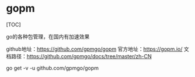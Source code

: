 # gopm

[TOC]

go的各种包管理，在国内有加速效果

github地址：https://github.com/gpmgo/gopm
官方地址：https://gopm.io/
文档路径：https://github.com/gpmgo/docs/tree/master/zh-CN

go get -v -u github.com/gpmgo/gopm